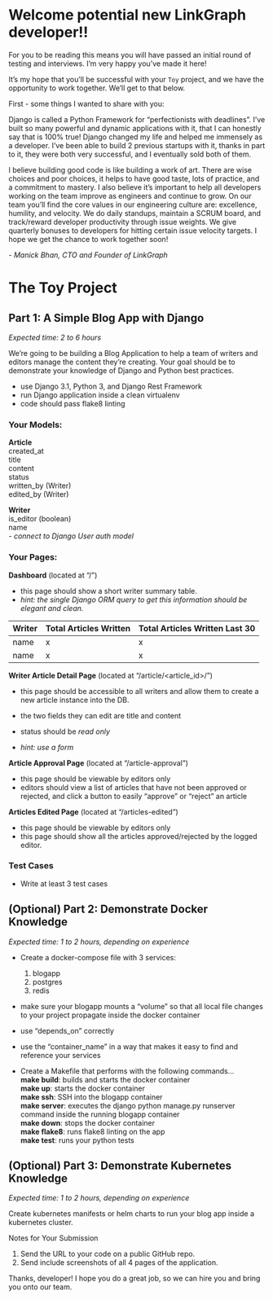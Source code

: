 # Welcome potential new LinkGraph developer!!
For you to be reading this means you will have passed an initial round of testing and interviews.
I’m very happy you’ve made it here!

It’s my hope that you’ll be successful with your `Toy` project, and we have the opportunity to
work together. We’ll get to that below.

First - some things I wanted to share with you:

Django is called a Python Framework for “perfectionists with deadlines”. I’ve built so many
powerful and dynamic applications with it, that I can honestly say that is 100% true! Django
changed my life and helped me immensely as a developer. I’ve been able to build 2 previous
startups with it, thanks in part to it, they were both very successful, and I eventually sold both of
them.

I believe building good code is like building a work of art. There are wise choices and poor
choices, it helps to have good taste, lots of practice, and a commitment to mastery. I also
believe it’s important to help all developers working on the team improve as engineers and
continue to grow. On our team you’ll find the core values in our engineering culture are:
excellence, humility, and velocity. We do daily standups, maintain a SCRUM board, and
track/reward developer productivity through issue weights. We give quarterly bonuses to
developers for hitting certain issue velocity targets.
I hope we get the chance to work together soon!

_- Manick Bhan, CTO and Founder of LinkGraph_

# The Toy Project
## Part 1: A Simple Blog App with Django
_Expected time: 2 to 6 hours_

We’re going to be building a Blog Application to help a team of writers and editors manage the
content they’re creating. Your goal should be to demonstrate your knowledge of Django and
Python best practices.
- use Django 3.1, Python 3, and Django Rest Framework
- run Django application inside a clean virtualenv
- code should pass flake8 linting

### Your Models:
**Article**\
created_at\
title\
content\
status\
written_by (Writer)\
edited_by (Writer)

**Writer**\
is_editor (boolean)\
name\
_- connect to Django User auth model_


### Your Pages:
**Dashboard** (located at “/”)
- this page should show a short writer summary table.
- _hint: the single Django ORM query to get this information should be elegant and clean._

| Writer | Total Articles Written | Total Articles Written Last 30 |
|--------|------------------------|--------------------------------|
| name   | x                      | x                              |
| name   | x                      | x                              |

**Writer Article Detail Page** (located at “/article/<article_id>/”)
- this page should be accessible to all writers and allow them to create a new article instance
into the DB.

- the two fields they can edit are title and content
- status should be _read only_
- _hint: use a form_

**Article Approval Page** (located at “/article-approval”)
- this page should be viewable by editors only
- editors should view a list of articles that have not been approved or rejected, and click a button
to easily “approve” or “reject” an article
  
**Articles Edited Page** (located at “/articles-edited”)
- this page should be viewable by editors only
- this page should show all the articles approved/rejected by the logged editor.

### Test Cases
- Write at least 3 test cases

## (Optional) Part 2: Demonstrate Docker Knowledge
_Expected time: 1 to 2 hours, depending on experience_
- Create a docker-compose file with 3 services:
  1. blogapp
  2. postgres
  3. redis

- make sure your blogapp mounts a “volume” so that all local file changes to your project
propagate inside the docker container
- use “depends_on” correctly
- use the “container_name” in a way that makes it easy to find and reference your services


  
- Create a Makefile that performs with the following commands...\
**make build**: builds and starts the docker container\
**make up**: starts the docker container\
**make ssh**: SSH into the blogapp container\
**make server**: executes the django python manage.py runserver command inside the running
blogapp container\
**make down**: stops the docker container\
**make flake8**: runs flake8 linting on the app\
**make test**: runs your python tests

## (Optional) Part 3: Demonstrate Kubernetes Knowledge
_Expected time: 1 to 2 hours, depending on experience_

Create kubernetes manifests or helm charts to run your blog app inside a kubernetes cluster.

Notes for Your Submission
1) Send the URL to your code on a public GitHub repo.
2) Send include screenshots of all 4 pages of the application.

Thanks, developer! I hope you do a great job, so we can hire you and bring you onto our team.
